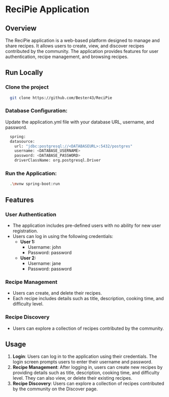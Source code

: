 
# ReciPie Application

## Overview
The ReciPie application is a web-based platform designed to manage and share recipes. It allows users to create, view, and discover recipes contributed by the community. The application provides features for user authentication, recipe management, and browsing recipes.

## Run Locally

### Clone the project

```bash
  git clone https://github.com/Bester43/ReciPie
```

### Database Configuration:

Update the application.yml file with your database URL, username, and password.

```bash
  spring:
  datasource:
    url: "jdbc:postgresql://<DATABASEURL>:5432/postgres"
    username: <DATABASE_USERNAME>
    password: <DATABASE_PASSWORD>
    driverClassName: org.postgresql.Driver
```

### Run the Application:

```bash
  .\mvnw spring-boot:run
```

## Features
### User Authentication
- The application includes pre-defined users with no ability for new user registration.
- Users can log in using the following credentials:
  - **User 1:**
    - Username: john
    - Password: password
  - **User 2:**
    - Username: jane
    - Password: password

### Recipe Management
- Users can create, and delete their recipes.
- Each recipe includes details such as title, description, cooking time, and difficulty level.

### Recipe Discovery
- Users can explore a collection of recipes contributed by the community.

## Usage
1. **Login**: Users can log in to the application using their credentials. The login screen prompts users to enter their username and password.
2. **Recipe Management**: After logging in, users can create new recipes by providing details such as title, description, cooking time, and difficulty level. They can also view, or delete their existing recipes.
3. **Recipe Discovery**: Users can explore a collection of recipes contributed by the community on the Discover page.
